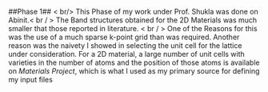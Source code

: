 ##Phase 1## < br/>
This Phase of my work under Prof. Shukla was done on Abinit.< br / >
The Band structures obtained for the 2D Materials was much smaller that those reported in literature. < br / >
One of the Reasons for this was the use of a much sparse k-point grid than was required. Another reason was the naivety I showed in selecting the unit cell for the lattice under consideration. For a 2D material, a large number of unit cells with varieties in the number of atoms and the position of those atoms is available on *Materials Project*, which is what I used as my primary source for defining my input files
